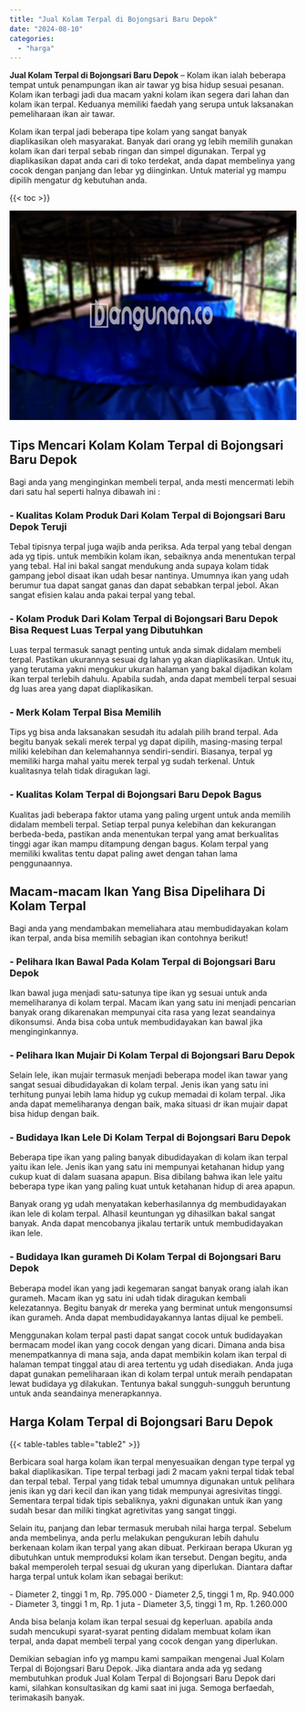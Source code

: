 ```yaml
---
title: "Jual Kolam Terpal di Bojongsari Baru Depok"
date: "2024-08-10"
categories: 
  - "harga"
---
```


**Jual Kolam Terpal di Bojongsari Baru Depok** – Kolam ikan ialah beberapa tempat untuk penampungan ikan air tawar yg bisa hidup sesuai pesanan. Kolam ikan terbagi jadi dua macam yakni kolam ikan segera dari lahan dan kolam ikan terpal. Keduanya memiliki faedah yang serupa untuk laksanakan pemeliharaan ikan air tawar.

Kolam ikan terpal jadi beberapa tipe kolam yang sangat banyak diaplikasikan oleh masyarakat. Banyak dari orang yg lebih memilih gunakan kolam ikan dari terpal sebab ringan dan simpel digunakan. Terpal yg diaplikasikan dapat anda cari di toko terdekat, anda dapat membelinya yang cocok dengan panjang dan lebar yg diinginkan. Untuk material yg mampu dipilih mengatur dg kebutuhan anda.

{{< toc >}}

![Jual Kolam Terpal di Bojongsari Baru Depok](/images/jual-kolam-terpal-62.png)

## Tips Mencari Kolam Kolam Terpal di Bojongsari Baru Depok

Bagi anda yang menginginkan membeli terpal, anda mesti mencermati lebih dari satu hal seperti halnya dibawah ini :

### \- Kualitas Kolam Produk Dari Kolam Terpal di Bojongsari Baru Depok Teruji

Tebal tipisnya terpal juga wajib anda periksa. Ada terpal yang tebal dengan ada yg tipis. untuk membikin kolam ikan, sebaiknya anda menentukan terpal yang tebal. Hal ini bakal sangat mendukung anda supaya kolam tidak gampang jebol disaat ikan udah besar nantinya. Umumnya ikan yang udah berumur tua dapat sangat ganas dan dapat sebabkan terpal jebol. Akan sangat efisien kalau anda pakai terpal yang tebal.

### \- Kolam Produk Dari Kolam Terpal di Bojongsari Baru Depok Bisa Request Luas Terpal yang Dibutuhkan

Luas terpal termasuk sanagt penting untuk anda simak didalam membeli terpal. Pastikan ukurannya sesuai dg lahan yg akan diaplikasikan. Untuk itu, yang terutama yakni mengukur ukuran halaman yang bakal dijadikan kolam ikan terpal terlebih dahulu. Apabila sudah, anda dapat membeli terpal sesuai dg luas area yang dapat diaplikasikan.

### \- Merk Kolam Terpal Bisa Memilih

Tips yg bisa anda laksanakan sesudah itu adalah pilih brand terpal. Ada begitu banyak sekali merek terpal yg dapat dipilih, masing-masing terpal miliki kelebihan dan kelemahannya sendiri-sendiri. Biasanya, terpal yg memiliki harga mahal yaitu merek terpal yg sudah terkenal. Untuk kualitasnya telah tidak diragukan lagi.

### \- Kualitas Kolam Terpal di Bojongsari Baru Depok Bagus

Kualitas jadi beberapa faktor utama yang paling urgent untuk anda memilih didalam membeli terpal. Setiap terpal punya kelebihan dan kekurangan berbeda-beda, pastikan anda menentukan terpal yang amat berkualitas tinggi agar ikan mampu ditampung dengan bagus. Kolam terpal yang memiliki kwalitas tentu dapat paling awet dengan tahan lama penggunaannya.

## Macam-macam Ikan Yang Bisa Dipelihara Di Kolam Terpal

Bagi anda yang mendambakan memeliahara atau membudidayakan kolam ikan terpal, anda bisa memilih sebagian ikan contohnya berikut!

### \- Pelihara Ikan Bawal Pada Kolam Terpal di Bojongsari Baru Depok

Ikan bawal juga menjadi satu-satunya tipe ikan yg sesuai untuk anda memeliharanya di kolam terpal. Macam ikan yang satu ini menjadi pencarian banyak orang dikarenakan mempunyai cita rasa yang lezat seandainya dikonsumsi. Anda bisa coba untuk membudidayakan kan bawal jika menginginkannya.

### \- Pelihara Ikan Mujair Di Kolam Terpal di Bojongsari Baru Depok

Selain lele, ikan mujair termasuk menjadi beberapa model ikan tawar yang sangat sesuai dibudidayakan di kolam terpal. Jenis ikan yang satu ini terhitung punyai lebih lama hidup yg cukup memadai di kolam terpal. Jika anda dapat memeliharanya dengan baik, maka situasi dr ikan mujair dapat bisa hidup dengan baik.

### \- Budidaya Ikan Lele Di Kolam Terpal di Bojongsari Baru Depok

Beberapa tipe ikan yang paling banyak dibudidayakan di kolam ikan terpal yaitu ikan lele. Jenis ikan yang satu ini mempunyai ketahanan hidup yang cukup kuat di dalam suasana apapun. Bisa dibilang bahwa ikan lele yaitu beberapa type ikan yang paling kuat untuk ketahanan hidup di area apapun.

Banyak orang yg udah menyatakan keberhasilannya dg membudidayakan ikan lele di kolam terpal. Alhasil keuntungan yg dihasilkan bakal sangat banyak. Anda dapat mencobanya jikalau tertarik untuk membudidayakan ikan lele.

### \- Budidaya Ikan gurameh Di Kolam Terpal di Bojongsari Baru Depok

Beberapa model ikan yang jadi kegemaran sangat banyak orang ialah ikan gurameh. Macam ikan yg satu ini udah tidak diragukan kembali kelezatannya. Begitu banyak dr mereka yang berminat untuk mengonsumsi ikan gurameh. Anda dapat membudidayakannya lantas dijual ke pembeli.

Menggunakan kolam terpal pasti dapat sangat cocok untuk budidayakan bermacam model ikan yang cocok dengan yang dicari. Dimana anda bisa menempatkannya di mana saja, anda dapat membikin kolam ikan terpal di halaman tempat tinggal atau di area tertentu yg udah disediakan. Anda juga dapat gunakan pemeliharaan ikan di kolam terpal untuk meraih pendapatan lewat budidaya yg dilakukan. Tentunya bakal sungguh-sungguh beruntung untuk anda seandainya menerapkannya.

## Harga Kolam Terpal di Bojongsari Baru Depok

{{< table-tables table="table2" >}}

Berbicara soal harga kolam ikan terpal menyesuaikan dengan type terpal yg bakal diaplikasikan. Tipe terpal terbagi jadi 2 macam yakni terpal tidak tebal dan terpal tebal. Terpal yang tidak tebal umumnya digunakan untuk pelihara jenis ikan yg dari kecil dan ikan yang tidak mempunyai agresivitas tinggi. Sementara terpal tidak tipis sebaliknya, yakni digunakan untuk ikan yang sudah besar dan miliki tingkat agretivitas yang sangat tinggi.

Selain itu, panjang dan lebar termasuk merubah nilai harga terpal. Sebelum anda membelinya, anda perlu melakukan pengukuran lebih dahulu berkenaan kolam ikan terpal yang akan dibuat. Perkiraan berapa Ukuran yg dibutuhkan untuk memproduksi kolam ikan tersebut. Dengan begitu, anda bakal memperoleh terpal sesuai dg ukuran yang diperlukan. Diantara daftar harga terpal untuk kolam ikan sebagai berikut:

\- Diameter 2, tinggi 1 m, Rp. 795.000 - Diameter 2,5, tinggi 1 m, Rp. 940.000 - Diameter 3, tinggi 1 m, Rp. 1 juta - Diameter 3,5, tinggi 1 m, Rp. 1.260.000

Anda bisa belanja kolam ikan terpal sesuai dg keperluan. apabila anda sudah mencukupi syarat-syarat penting didalam membuat kolam ikan terpal, anda dapat membeli terpal yang cocok dengan yang diperlukan.

Demikian sebagian info yg mampu kami sampaikan mengenai Jual Kolam Terpal di Bojongsari Baru Depok. Jika diantara anda ada yg sedang membutuhkan produk Jual Kolam Terpal di Bojongsari Baru Depok dari kami, silahkan konsultasikan dg kami saat ini juga. Semoga berfaedah, terimakasih banyak.
